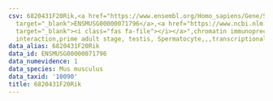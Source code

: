 ```yaml
---
csv: 6820431F20Rik,<a href="https://www.ensembl.org/Homo_sapiens/Gene/Summary?db=core;g=ENSMUSG00000071796"
  target="_blank">ENSMUSG00000071796</a>,<a href="https://www.ncbi.nlm.nih.gov/pubmed/25450459"
  target="_blank"><i class="fas fa-file"></i></a>",chromatin immunoprecipitation assay,direct
  interaction,prime adult stage, testis, Spermatocyte,,,transcriptional regulation,
data_alias: 6820431F20Rik
data_id: ENSMUSG00000071796
data_numevidence: 1
data_species: Mus musculus
data_taxid: '10090'
title: 6820431F20Rik
---
```

